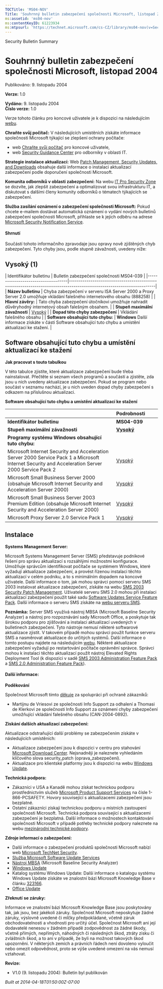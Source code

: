 ```yaml
---
TOCTitle: 'MS04-NOV'
Title: 'Souhrnný bulletin zabezpečení společnosti Microsoft, listopad 2004'
ms:assetid: 'ms04-nov'
ms:contentKeyID: 61223934
ms:mtpsurl: 'https://technet.microsoft.com/cs-CZ/library/ms04-nov(v=Security.10)'
---
```


Security Bulletin Summary

Souhrnný bulletin zabezpečení společnosti Microsoft, listopad 2004
==================================================================

Publikováno: 9. listopadu 2004

**Verze:** 1.0

**Vydáno:** 9. listopadu 2004  
**Číslo verze:** 1.0

Verze tohoto článku pro koncové uživatele je k dispozici na následujícím [webu](http://www.microsoft.com/security/default.mspx).

**Chraňte svůj počítač:** V následujících umístěních získáte informace společnosti Microsoft týkající se zlepšení ochrany počítače:

-   web [Chraňte svůj počítač](http://www.microsoft.com/cze/athome/security/protect/windowsxpsp2/default.mspx) pro koncové uživatele,
-   web [Security Guidance Center](http://go.microsoft.com/fwlink/?linkid=21171) pro odborníky v oblasti IT.

**Strategie instalace aktualizací:** Web [Patch Management, Security Updates, and Downloads](http://go.microsoft.com/fwlink/?linkid=21168) obsahuje další informace o instalaci aktualizací zabezpečení podle doporučení společnosti Microsoft.

**Komunita odborníků v oblasti zabezpečení:** Na webu [IT Pro Security Zone](http://go.microsoft.com/fwlink/?linkid=21164) se dozvíte, jak zlepšit zabezpečení a optimalizovat svou infrastrukturu IT, a diskutovat s dalšími členy komunity odborníků o tématech týkajících se zabezpečení.

**Služba zasílání oznámení o zabezpečení společnosti Microsoft:** Pokud chcete e-mailem dostávat automatická oznámení o vydání nových bulletinů zabezpečení společnosti Microsoft, přihlaste se k jejich odběru na adrese [Microsoft Security Notification Service](http://go.microsoft.com/fwlink/?linkid=21163).

#### Shrnutí

Součástí tohoto informačního zpravodaje jsou opravy nově zjištěných chyb zabezpečení. Tyto chyby jsou, podle stupně závažnosti, uvedeny níže:

Vysoký (1)
----------

<span></span>
| Identifikátor bulletinu             | Bulletin zabezpečení společnosti MS04-039                                                                                |
|-------------------------------------|--------------------------------------------------------------------------------------------------------------------------|
| **Název bulletinu**                 | Chyba zabezpečení v serveru ISA Server 2000 a Proxy Server 2.0 umožňuje vkládání falešného internetového obsahu (888258) |
| **Hlavní závěry:**                  | Tato chyba zabezpečení útočníkovi umožňuje nahradit důvěryhodný internetový obsah falešným obsahem.                      |
| **Stupeň maximální závažnosti**     | [Vysoký](http://go.microsoft.com/fwlink/?linkid=21140)                                                                   |
| **Dopad této chyby zabezpečení**    | Vkládání falešného obsahu                                                                                                |
| **Software obsahující tuto chybu:** | **Windows** Další informace získáte v části Software obsahující tuto chybu a umístění aktualizací ke stažení.            |

Software obsahující tuto chybu a umístění aktualizací ke stažení
----------------------------------------------------------------

<span></span>
**Jak pracovat s touto tabulkou**

V této tabulce zjistíte, které aktualizace zabezpečení bude třeba nainstalovat. Přečtěte si seznam všech programů a součástí a zjistěte, zda jsou u nich uvedeny aktualizace zabezpečení. Pokud se program nebo součást v seznamu nachází, je u nich uveden dopad chyby zabezpečení s odkazem na příslušnou aktualizaci.

**Software obsahující tuto chybu a umístění aktualizací ke stažení**

|                                                                                                                                                   | Podrobnosti                                                                                             |
|---------------------------------------------------------------------------------------------------------------------------------------------------|---------------------------------------------------------------------------------------------------------|
| **Identifikátor bulletinu**                                                                                                                       | **MS04-039**                                                                                            |
| **Stupeň maximální závažnosti**                                                                                                                   | [**Vysoký**](http://go.microsoft.com/fwlink/?linkid=21140)                                              |
| **Programy systému Windows obsahující tuto chybu:**                                                                                               |                                                                                                         |
| Microsoft Internet Security and Acceleration Server 2000 Service Pack 1 a Microsoft Internet Security and Acceleration Server 2000 Service Pack 2 | [Vysoký](http://www.microsoft.com/downloads/details.aspx?familyid=7a4c318f-5ac9-4cf2-8792-a4a62076ebe7) |
| Microsoft Small Business Server 2000 (obsahuje Microsoft Internet Security and Acceleration Server 2000)                                          | [Vysoký](http://www.microsoft.com/downloads/details.aspx?familyid=7a4c318f-5ac9-4cf2-8792-a4a62076ebe7) |
| Microsoft Small Business Server 2003 Premium Edition (obsahuje Microsoft Internet Security and Acceleration Server 2000)                          | [Vysoký](http://www.microsoft.com/downloads/details.aspx?familyid=7a4c318f-5ac9-4cf2-8792-a4a62076ebe7) |
| Microsoft Proxy Server 2.0 Service Pack 1                                                                                                         | [Vysoký](http://www.microsoft.com/downloads/details.aspx?familyid=7a4c318f-5ac9-4cf2-8792-a4a62076ebe7) |

Instalace
---------

<span></span>
**Systems Management Server:**

Microsoft Systems Management Server (SMS) představuje podnikové řešení pro správu aktualizací s rozsáhlými možnostmi konfigurace. Umožňuje správcům identifikovat počítače se systémem Windows, které vyžadují aktualizace zabezpečení, a provést řízenou instalaci těchto aktualizací v celém podniku, a to s minimálním dopadem na koncové uživatele. Další informace o tom, jak mohou správci pomocí serveru SMS 2003 instalovat aktualizace zabezpečení, získáte na webu [SMS 2003 Security Patch Management](http://go.microsoft.com/fwlink/?linkid=22939). Uživatelé serveru SMS 2.0 mohou při instalaci aktualizací zabezpečení použít také sadu [Software Updates Service Feature Pack](http://go.microsoft.com/fwlink/?linkid=33340). Další informace o serveru SMS získáte na [webu serveru SMS](http://go.microsoft.com/fwlink/?linkid=21158).

**Poznámka:** Server SMS využívá nástroj MBSA (Microsoft Baseline Security Analyzer) a nástroj pro rozpoznávání sady Microsoft Office, a poskytuje tak širokou podporu pro zjišťování a instalaci aktualizací uvedených v bulletinech zabezpečení. Tyto nástroje nemusí některé softwarové aktualizace zjistit. V takovém případě mohou správci použít funkce serveru SMS a nasměrovat aktualizace do určitých systémů. Další informace o tomto postupu najdete na následujícím [webu](http://go.microsoft.com/fwlink/?linkid=33341). Některé aktualizace zabezpečení vyžadují po restartování počítače oprávnění správce. Správci mohou k instalaci těchto aktualizací použít nástroj Elevated Rights Deployment Tool (k dispozici v sadě [SMS 2003 Administration Feature Pack](http://go.microsoft.com/fwlink/?linkid=33387) a [SMS 2.0 Administration Feature Pack](http://go.microsoft.com/fwlink/?linkid=21161)).

#### Další informace:

**Poděkování**

Společnost Microsoft tímto [děkuje](http://go.microsoft.com/fwlink/?linkid=21127) za spolupráci při ochraně zákazníků:

-   Martijnu de Vriesovi ze společnosti Info Support za odhalení a Thomasi de Klerkovi ze společnosti Info Support za oznámení chyby zabezpečení umožňující vkládání falešného obsahu (CAN-2004-0892).

**Získání dalších aktualizací zabezpečení:**

Aktualizace odstraňující další problémy se zabezpečením získáte v následujících umístěních:

-   Aktualizace zabezpečení jsou k dispozici v centru pro stahování [Microsoft Download Center](http://go.microsoft.com/fwlink/?linkid=21129). Nejsnadněji je naleznete vyhledáním klíčového slova security\_patch (oprava\_zabezpečení).
-   Aktualizace pro klientské platformy jsou k dispozici na webu [Windows Update](http://go.microsoft.com/fwlink/?linkid=21130).

**Technická podpora:**

-   Zákazníci v USA a Kanadě mohou získat technickou podporu prostřednictvím služeb [Microsoft Product Support Services](http://go.microsoft.com/fwlink/?linkid=21131) na čísle 1-866-PCSAFETY. Hovory související s aktualizacemi zabezpečení jsou bezplatné.
-   Ostatní zákazníci získají technickou podporu u místních zastoupení společnosti Microsoft. Technická podpora související s aktualizacemi zabezpečení je bezplatná. Další informace o možnostech kontaktování společnosti Microsoft v případě potřeby technické podpory naleznete na webu [mezinárodní technické podpory](http://go.microsoft.com/fwlink/?linkid=21155).

**Zdroje informací o zabezpečení:**

-   Další informace o zabezpečení produktů společnosti Microsoft nabízí web [Microsoft TechNet Security](http://go.microsoft.com/fwlink/?linkid=21132).
-   [Služba Microsoft Software Update Services](http://go.microsoft.com/fwlink/?linkid=21133)
-   [Nástroj MBSA](http://go.microsoft.com/fwlink/?linkid=21134) (Microsoft Baseline Security Analyzer)
-   [Windows Update](http://go.microsoft.com/fwlink/?linkid=21130)
-   Katalog systému Windows Update: Další informace o katalogu systému Windows Update získáte ve znalostní bázi Microsoft Knowledge Base v článku [323166](http://support.microsoft.com/default.aspx?scid=kb;en-us;323166).
-   [Office Update](http://go.microsoft.com/fwlink/?linkid=21135)

**Zřeknutí** **se záruky:**

Informace ve znalostní bázi Microsoft Knowledge Base jsou poskytovány tak, jak jsou, bez jakékoli záruky. Společnost Microsoft neposkytuje žádné záruky, výslovně uvedené či mlčky předpokládané, včetně záruk obchodovatelnosti a vhodnosti pro určitý účel. Společnost Microsoft ani její dodavatelé nenesou v žádném případě zodpovědnost za žádné škody, včetně přímých, nepřímých, náhodných či následných škod, ztráty zisku či zvláštních škod, a to ani v případě, že byli na možnost takových škod upozorněni. V některých zemích a právních řádech není dovoleno vyloučit nebo omezit odpovědnost, proto se výše uvedené omezení na vás nemusí vztahovat.

**Revize:**

-   V1.0 (9. listopadu 2004): Bulletin byl publikován

*Built at 2014-04-18T01:50:00Z-07:00*

